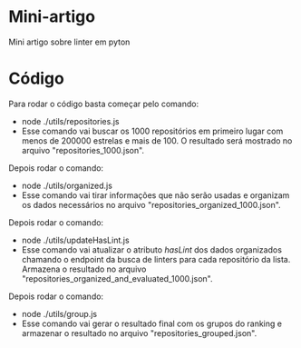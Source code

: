 # Mini-artigo
Mini artigo sobre linter em pyton

# Código
Para rodar o código basta começar pelo comando:
- node ./utils/repositories.js
- Esse comando vai buscar os 1000 repositórios em primeiro lugar com menos de 200000 estrelas e mais de 100. O resultado será mostrado no arquivo "repositories_1000.json".

Depois rodar o comando: 
- node ./utils/organized.js
- Esse comando vai tirar informações que não serão usadas e organizam os dados necessários no arquivo "repositories_organized_1000.json".

Depois rodar o comando: 
- node ./utils/updateHasLint.js
- Esse comando vai atualizar o atributo _hasLint_ dos dados organizados chamando o endpoint da busca de linters para cada repositório da lista. Armazena o resultado no arquivo "repositories_organized_and_evaluated_1000.json".

Depois rodar o comando: 
- node ./utils/group.js
- Esse comando vai gerar o resultado final com os grupos do ranking e armazenar o resultado no arquivo "repositories_grouped.json".